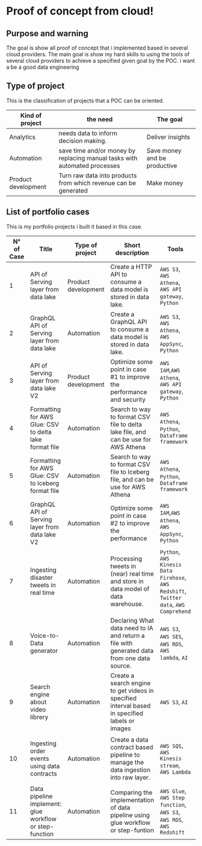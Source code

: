 # Proof of concept from cloud! 

## Purpose and warning

The goal is show all proof of concept that i implemented based in several cloud providers. The main goal is show my hard skills to using the tools of several cloud providers to achieve a specified given goal by the POC. i want a be a good data engineering

## Type of project

This is the classification of projects that a POC can be oriented.

| Kind of project | the need | The goal |
|-----------------|----------|---------|
| Analytics | needs data to inform decision making.| Deliver insights |
| Automation | save time and/or money by replacing manual tasks with automated processes | Save money and be productive |
| Product development | Turn raw data into products from which revenue  can be generated | Make money |

## List of portfolio cases

This is my portfolio projects i built it based in this case.

| N° of Case | Title | Type of project| Short description | Tools | Cloud Provider | Concepts | Status | Name of project |
|------------|-------|----------------|-------------------|-------|----------------|----------|--------|-----------------|
| 1 | API of Serving layer from data lake | Product development  | Create a HTTP API to consume a data model is stored in data lake. | `AWS S3`, `AWS Athena`, `AWS API gateway`, `Python` | AWS | `Data lake`, `Data modeling`, `AWS tools`  | `Finished` :rocket: | AWS_API_of_serving_layer_from_data_lake |
| 2 | GraphQL API of Serving layer from data lake | Automation  | Create a GraphQL API to consume a data model is stored in data lake. | `AWS S3`, `AWS Athena`, `AWS AppSync`, `Python` | AWS |  `Data lake`, `Data modeling`, `AWS tools` | `Finished` 🤩 | AWS_GRAPHQL_of_serving_layer_from_data_lake |
| 3 | API of Serving layer from data lake V2 | Product development | Optimize some point in case #1 to improve the performance and security |  `AWS IAM`,`AWS Athena`, `AWS API gateway`, `Python` | AWS | `Data lake`, `Data modeling`, `AWS tools`  | `In progress...`🙉 | `Soon` |
| 4 | Formatting for AWS Glue: CSV to delta lake format file | Automation | Search to way to format CSV file to delta lake file, and can be use for AWS Athena | `AWS Athena`, `Python`, `Dataframe framework`| AWS | `File formatting`, `AWS tools`, `Data conversion` | `Get ready to start` |  `Soon` |
| 5 | Formatting for AWS Glue: CSV to Iceberg format file | Automation | Search to way to format CSV file to Iceberg file, and can be use for AWS Athena | `AWS Athena`, `Python`, `Dataframe framework`| AWS |`File formatting`, `AWS tools`, `Data conversion` | `Finished` 💫  | AWS_convert_csv_to_iceberg_format |
| 6 | GraphQL API of Serving layer from data lake V2 | Automation | Optimize some point in case #2 to improve the performance |  `AWS IAM`,`AWS Athena`, `AWS AppSync`, `Python` | AWS | `Data lake`, `Data modeling`, `AWS tools`  | `Get ready to start` | `Soon` |
| 7 | Ingesting disaster tweets in real time | Automation | Processing tweets in (near) real time and store in data model of data warehouse. | `Python`, `AWS Kinesis Data Firehose`, `AWS Redshift`, `Twitter data`, `AWS Comprehend` | AWS + IA | `Real time processing`, ` Data ingestion`, `Analisis of Text`, `Classification AI` | `Finished` 😍 | AWS_Ingesting_disaster_tweets_in_real_time |
| 8 | Voice-to-Data generator | Automation | Declaring What data need to IA and return a file with generated data from one data source. | `AWS S3`, `AWS SES`, `AWS RDS`, `AWS lambda`, `AI` | AWS + IA | `Data modeling`, `Integration system`, `Semantic layers`, `SQL IA generator` |  `Get ready to start` |  `Soon` |
| 9 | Search engine about video librery | Automation | Create a search engine to get videos in specified interval based in specified labels or images |  `AWS S3`, `AI` | AWS + IA | `Data lake`, `Ingestion process`, `Embedding vectors`, `Computational vision` |  `Get ready to start` |  `Soon` |
| 10 | Ingesting order events using data contracts | Automation | Create a data contract based pipeline to manage the data ingestion into raw layer. | `AWS SQS`, `AWS Kinesis stream`, `ÀWS Lambda`| AWS | `Data contract`, `Data pipeline`, `Streaming processing`, `Data ingestation`, `Logistic` |  `Get ready to start` | `Soon` |
| 11 | Data pipeline implement: glue workflow or step-function | Automation | Comparing the implementation of data pipeline using glue workflow or  step-funtion | `AWS Glue`, `AWS Step function`, `AWS S3`, `AWS RDS`, `AWS Redshift` | AWS | `Data ingestation`, `Data pipeline`, `Processing Tools` | `Get ready to start` | `Soon` |
